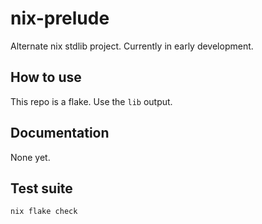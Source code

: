 # nix-prelude

Alternate nix stdlib project. Currently in early development.

## How to use

This repo is a flake. Use the `lib` output.

## Documentation

None yet.

## Test suite

`nix flake check`

